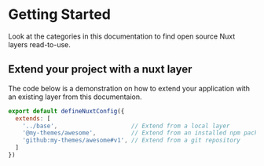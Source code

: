 # Getting Started

Look at the categories in this documentation to find open source Nuxt layers read-to-use.

## Extend your project with a nuxt layer

The code below is a demonstration on how to extend your application with an existing layer from this documentaion.

```js
export default defineNuxtConfig({
  extends: [
    '../base',                     // Extend from a local layer
    '@my-themes/awesome',          // Extend from an installed npm package
    'github:my-themes/awesome#v1', // Extend from a git repository
  ]
})
```